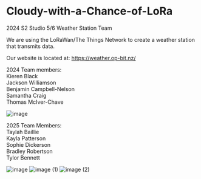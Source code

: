 # Cloudy-with-a-Chance-of-LoRa
2024 S2 Studio 5/6 Weather Station Team

We are using the LoRaWan/The Things Network to create a weather station that transmits data. 

Our website is located at: https://weather.op-bit.nz/

2024 Team members:\
Kieren Black\
Jackson Williamson\
Benjamin Campbell-Nelson\
Samantha Craig\
Thomas McIver-Chave

![image](https://github.com/user-attachments/assets/1b86e242-ffe1-4835-bd33-ee1a8083dd61)


2025 Team Members:\
Taylah Baillie\
Kayla Patterson\
Sophie Dickerson\
Bradley Robertson\
Tylor Bennett 

![image](https://github.com/user-attachments/assets/5f475268-6e93-40e9-be77-9283d3bdee53)
![image (1)](https://github.com/user-attachments/assets/63b9ee18-2c2f-4e1f-8e24-5f0deef75373)
![image (2)](https://github.com/user-attachments/assets/e6e5179f-e0da-4425-a968-afec6b97171b)

